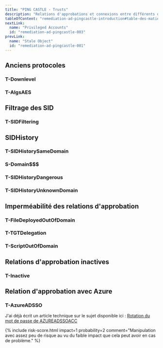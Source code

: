 ```yaml
---
title: "PING CASTLE - Trusts"
description: "Relations d'approbations et connexions entre différents domaines et/ou forêts"
tableOfContent: "remediation-ad-pingcastle-introduction#table-des-matières"
nextLink:
  name: "Privileged Accounts"
  id: "remediation-ad-pingcastle-003"
prevLink:
  name: "Stale Object"
  id: "remediation-ad-pingcastle-001"
---
```


## Anciens protocoles

### T-Downlevel

### T-AlgsAES

## Filtrage des SID

### T-SIDFiltering

## SIDHistory

### T-SIDHistorySameDomain

### S-Domain$$$

### T-SIDHistoryDangerous

### T-SIDHistoryUnknownDomain

## Imperméabilité des relations d'approbation

### T-FileDeployedOutOfDomain

### T-TGTDelegation

### T-ScriptOutOfDomain

## Relations d'approbation inactives

### T-Inactive

## Relation d'approbation avec Azure

### T-AzureADSSO

J'ai déjà écrit un article technique sur le sujet disponible ici : [Rotation du mot de passe de AZUREADSSOACC](https://www.labouabouate.fr/2024/07/04/azureadssoacc)

{% include risk-score.html impact=1 probability=2 comment="Manipulation avec assez peu de risque au vu du faible impact que cela peut avoir en cas de problème." %}
